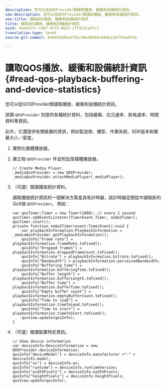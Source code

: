 ```yaml
---
description: 您可以從QOSProvider類讀取播放、緩衝和設備統計資訊。
seo-description: 您可以從QOSProvider類讀取播放、緩衝和設備統計資訊。
seo-title: 讀取QOS播放、緩衝和設備統計資訊
title: 讀取QOS播放、緩衝和設備統計資訊
uuid: 5ee631fc-cd6f-4f35-8621-2ffdc51a57c7
translation-type: tm+mt
source-git-commit: 040655d8ba5f91c98ed0584c08db226ffe1e0f4e

---
```



# 讀取QOS播放、緩衝和設備統計資訊{#read-qos-playback-buffering-and-device-statistics}

您可以從QOSProvider類讀取播放、緩衝和設備統計資訊。

該類 `QOSProvider` 別提供各種統計資料，包括緩衝、位元速率、影格速率、時間資料等資訊。

此外，它還提供有關裝置的資訊，例如製造商、機型、作業系統、SDK版本和螢幕大小／密度。

1. 實例化媒體播放器。
1. 建立物 `QOSProvider` 件並附加至媒體播放器。

   ```
   // Create Media Player. 
   _mediaQosProvider = new QOSProvider; 
   _mediaQosProvider.attachMediaPlayer(_mediaPlayer);
   ```

1. （可選）閱讀播放統計資料。

   讀取播放統計資訊的一個解決方案是具有計時器，該計時器定期從中讀取新的QoS值 `QOSProvider`。 例如：

   ```
   var qosTimer:Timer = new Timer(1000); // every 1 second  
   qosTimer.addEventListener(TimerEvent.Timer, onQoSTimer);  
   qosTimer.start(); 
   private function onQoSTimer(event:TimerEvent):void { 
       var playbackInformation:PlaybackInformation = _mediaQosProvider.getPlaybackInformation(); 
       qosInfo["Frame rate"] = playbackInformation.frameRate.toFixed();  
       qosInfo["Dropped frames"] = playbackInformation.droppedFrameCount.toFixed(); 
       qosInfo["Bitrate"] = playbackInformation.bitrate.toFixed(); 
       qosInfo["Bandwidth"] = playbackInformation.perceivedBandwidth; 
       qosInfo["Buffering time"] = playbackInformation.bufferingTime.toFixed(); 
       qosInfo["Buffer length"] = playbackInformation.bufferLength.toFixed();  
       qosInfo["Buffer time"] = playbackInformation.bufferTime.toFixed(); 
       qosInfo["Empty buffer count"] = playbackInformation.emptyBufferCount.toFixed();  
       qosInfo["Time to load"] = playbackInformation.timeToLoad.toFixed();  
       qosInfo["Time to start"] = playbackInformation.timeToStart.toFixed(); 
       qosView.update(qosInfo); 
   }
   ```

1. （可選）閱讀裝置特定資訊。

   ```
   // Show device information 
   var deviceInfo:DeviceInformation = new QOSProvider.deviceInformation; 
   qosInfo["deviceModel"] = deviceInfo.manufacturer +"-" + deviceInfo.model; 
   qosInfo["os"] = deviceInfo.os;  
   qosInfo["runtime"] = deviceInfo.runtimeVersion;  
   qosInfo["widthPixels"] = deviceInfo.widthPixels;  
   qosInfo["heightPixels"] = deviceInfo.heightPixels; 
   qosView.update(qosInfo); 
   ```

